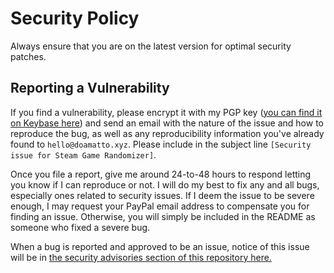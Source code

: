 # Security Policy

Always ensure that you are on the latest version for optimal security patches.

## Reporting a Vulnerability

If you find a vulnerability, please encrypt it with my PGP key ([you can find it on Keybase here](https://keybase.io/doamatto)) and send an email with the nature of the issue and how to reproduce the bug, as well as any reproducibility information you've already found to `hello@doamatto.xyz`. Please include in the subject line `[Security issue for Steam Game Randomizer]`.

Once you file a report, give me around 24-to-48 hours to respond letting you know if I can reproduce or not. I will do my best to fix any and all bugs, especially ones related to security issues. If I deem the issue to be severe enough, I may request your PayPal email address to compensate you for finding an issue. Otherwise, you will simply be included in the README as someone who fixed a severe bug.

When a bug is reported and approved to be an issue, notice of this issue will be in [the security advisories section of this repository here.](https://github.com/doamatto/steam-game-randomizer/security/advisories)
